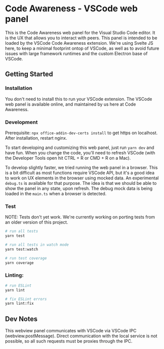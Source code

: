 # Code Awareness - VSCode web panel

This is the Code Awareness web panel for the Visual Studio Code editor. It is the UX that allows you to interact with peers.
This panel is intended to be loaded by the VSCode Code Awareness extension.
We're using Svelte JS here, to keep a minimal footprint ontop of VSCode, as well as to avoid future issues with large framework runtimes and the custom Electron base of VSCode.

## Getting Started

### Installation

You don't need to install this to run your VSCode extension. The VSCode web panel is available online, and maintained by us here at Code Awareness.

### Development

Prerequisite: `npx office-addin-dev-certs install` to get https on localhost. After installation, restart nginx.

To start developing and customizing this web panel, just run `yarn dev` and have fun. When you change the code, you'll need to refresh VSCode (with the Developer Tools open hit CTRL + R or CMD + R on a Mac).

To develop slightly faster, we tried running the web panel in a browser. This is a bit difficult as most functions require VSCode API, but it's a good idea to work on UX elements in the browser using mocked data. An experimental `debug.ts` is available for that purpose. The idea is that we should be able to show the panel in any state, upon refresh. The debug mock data is being loaded in the `main.ts` when a browser is detected.

### Test

NOTE: Tests don't yet work. We're currently working on porting tests from an older version of this project.
```bash
# run all tests
yarn test

# run all tests in watch mode
yarn test:watch

# run test coverage
yarn coverage
```

### Linting:

```bash
# run ESLint
yarn lint

# fix ESLint errors
yarn lint:fix
```

## Dev Notes

This webview panel communicates with VSCode via VSCode IPC (webview.postMessage). Direct communication with the local service is not possible, so all such requests must be proxies through the IPC.

